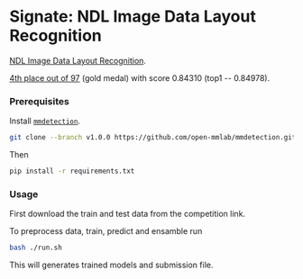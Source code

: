 

# Signate: NDL Image Data Layout Recognition

[NDL Image Data Layout Recognition](https://signate.jp/competitions/218).

[4th place out of 97](https://signate.jp/competitions/218/leaderboard) (gold medal) with score 0.84310 (top1 -- 0.84978).


### Prerequisites

Install [`mmdetection`](https://github.com/open-mmlab/mmdetection).

```bash
git clone --branch v1.0.0 https://github.com/open-mmlab/mmdetection.git
```

Then

```bash
pip install -r requirements.txt
```

### Usage

First download the train and test data from the competition link.

To preprocess data, train, predict and ensamble run

```bash
bash ./run.sh
```

This will generates trained models and submission file.
